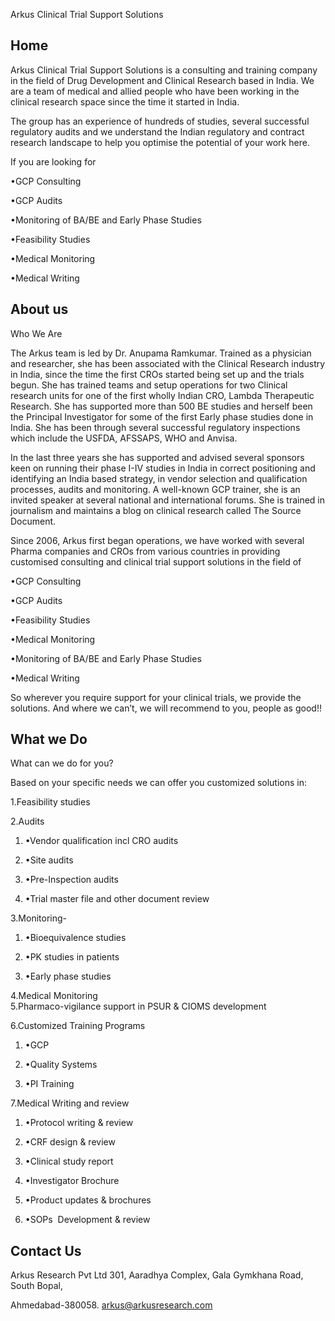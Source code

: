 Arkus Clinical Trial Support Solutions


## Home  

Arkus Clinical Trial Support Solutions is a consulting and training company in the field of Drug Development and Clinical Research based in India. We are a team of medical and allied people who have been working in the clinical research space since the time it started in India.   

The group has an experience of hundreds of studies, several successful regulatory audits and we understand the Indian regulatory and contract research landscape to help you optimise the potential of your work here.  

  

  

If you are looking for  

•GCP Consulting  

•GCP Audits  

•Monitoring of BA/BE and Early Phase Studies  

•Feasibility Studies  

•Medical Monitoring  

•Medical Writing


## About us

Who We Are  

The Arkus team is led by Dr. Anupama Ramkumar. Trained as a physician and researcher, she has been associated with the Clinical Research industry in India, since the time the first CROs started being set up and the trials begun. She has trained teams and setup operations for two Clinical research units for one of the first wholly Indian CRO, Lambda Therapeutic Research. She has supported more than 500 BE studies and herself been the Principal Investigator for some of the first Early phase studies done in India. She has been through several successful regulatory inspections which include the USFDA, AFSSAPS, WHO and Anvisa.  

In the last three years she has supported and advised several sponsors keen on running their phase I-IV studies in India in correct positioning and identifying an India based strategy, in vendor selection and qualification processes, audits and monitoring. A well-known GCP trainer, she is an invited speaker at several national and international forums. She is trained in journalism and maintains a blog on clinical research called The Source Document.  

Since 2006, Arkus first began operations, we have worked with several Pharma companies and CROs from various countries in providing customised consulting and clinical trial support solutions in the field of  

•GCP Consulting  

•GCP Audits  

•Feasibility Studies  

•Medical Monitoring  

•Monitoring of BA/BE and Early Phase Studies  

•Medical Writing  

So wherever you require support for your clinical trials, we provide the solutions. And where we can’t, we will recommend to you, people as good!!

## What we Do
What can we do for you?

Based on your specific needs we can offer you customized solutions in:  

1.Feasibility studies  

2.Audits  

1. •Vendor qualification incl CRO audits  
    
2. •Site audits     
    
3. •Pre-Inspection audits  
    
4. •Trial master file and other document review  
    

3.Monitoring-  

1. •Bioequivalence studies  
    
2. •PK studies in patients  
    
3. •Early phase studies  
    

4.Medical Monitoring  
5.Pharmaco-vigilance support in PSUR & CIOMS development  

6.Customized Training Programs  

1. •GCP  
    
2. •Quality Systems  
    
3. •PI Training  
    

7.Medical Writing and review  

1. •Protocol writing & review  
    
2. •CRF design & review  
    
3. •Clinical study report  
    
4. •Investigator Brochure  
    
5. •Product updates & brochures  
    
6. •SOPs  Development & review
## Contact Us

Arkus Research Pvt Ltd
301, Aaradhya Complex,
Gala Gymkhana Road,
South Bopal,

Ahmedabad-380058.
arkus@arkusresearch.com